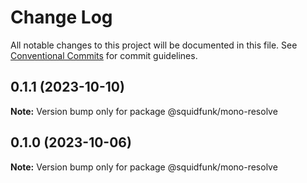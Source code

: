 # Change Log

All notable changes to this project will be documented in this file.
See [Conventional Commits](https://conventionalcommits.org) for commit guidelines.

## 0.1.1 (2023-10-10)

**Note:** Version bump only for package @squidfunk/mono-resolve





## 0.1.0 (2023-10-06)

**Note:** Version bump only for package @squidfunk/mono-resolve

